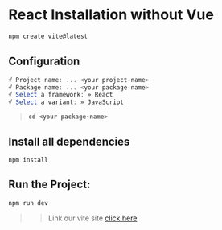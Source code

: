 # React Installation without Vue

```PowerShell
npm create vite@latest
```

## Configuration
```PowerShell
√ Project name: ... <your project-name>
√ Package name: ... <your package-name>
√ Select a framework: » React
√ Select a variant: » JavaScript
```

> **``cd <your package-name>``**

## Install all dependencies

```npm install```

## Run the Project: 

```npm run dev```


>> Link our vite site [click here](https://vitejs.dev/guide/)